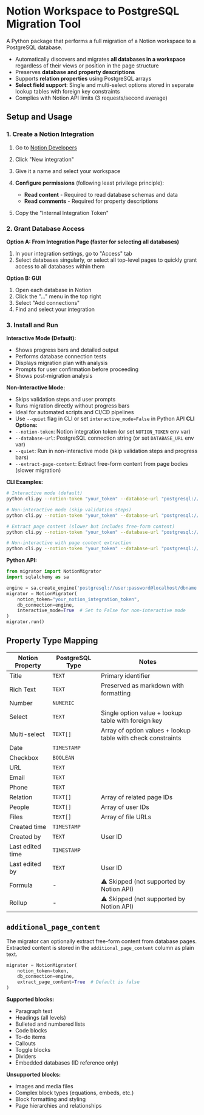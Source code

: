 # Notion Workspace to PostgreSQL Migration Tool

A Python package that performs a full migration of a Notion workspace to a PostgreSQL database.

- Automatically discovers and migrates **all databases in a workspace** regardless of their views or position in the page structure
- Preserves **database and property descriptions**
- Supports **relation properties** using PostgreSQL arrays
- **Select field support**: Single and multi-select options stored in separate lookup tables with foreign key constraints
- Complies with Notion API limits (3 requests/second average)

## Setup and Usage

### 1. Create a Notion Integration

1. Go to [Notion Developers](https://www.notion.so/my-integrations)
2. Click "New integration"
3. Give it a name and select your workspace
4. **Configure permissions** (following least privilege principle):
   - **Read content** - Required to read database schemas and data
   - **Read comments** - Required for property descriptions

5. Copy the "Internal Integration Token"

### 2. Grant Database Access

**Option A: From Integration Page (faster for selecting all databases)**
1. In your integration settings, go to "Access" tab
2. Select databases singularly, or select all top-level pages to quickly grant access to all databases within them

**Option B: GUI**
1. Open each database in Notion
2. Click the "..." menu in the top right
3. Select "Add connections"
4. Find and select your integration

### 3. Install and Run

**Interactive Mode (Default):**
- Shows progress bars and detailed output
- Performs database connection tests
- Displays migration plan with analysis
- Prompts for user confirmation before proceeding
- Shows post-migration analysis

**Non-Interactive Mode:**
- Skips validation steps and user prompts
- Runs migration directly without progress bars
- Ideal for automated scripts and CI/CD pipelines
- Use `--quiet` flag in CLI or set `interactive_mode=False` in Python API
**CLI Options:**
- `--notion-token`: Notion integration token (or set `NOTION_TOKEN` env var)
- `--database-url`: PostgreSQL connection string (or set `DATABASE_URL` env var)
- `--quiet`: Run in non-interactive mode (skip validation steps and progress bars)
- `--extract-page-content`: Extract free-form content from page bodies (slower migration)

**CLI Examples:**
```bash
# Interactive mode (default)
python cli.py --notion-token "your_token" --database-url "postgresql://..."

# Non-interactive mode (skip validation steps)
python cli.py --notion-token "your_token" --database-url "postgresql://..." --quiet

# Extract page content (slower but includes free-form content)
python cli.py --notion-token "your_token" --database-url "postgresql://..." --extract-page-content

# Non-interactive with page content extraction
python cli.py --notion-token "your_token" --database-url "postgresql://..." --quiet --extract-page-content
```

**Python API:**
```python
from migrator import NotionMigrator
import sqlalchemy as sa

engine = sa.create_engine('postgresql://user:password@localhost/dbname')
migrator = NotionMigrator(
    notion_token="your_notion_integration_token",
    db_connection=engine,
    interactive_mode=True  # Set to False for non-interactive mode
)
migrator.run()
```

## Property Type Mapping

| Notion Property | PostgreSQL Type | Notes |
|----------------|-----------------|-------|
| Title | `TEXT` | Primary identifier |
| Rich Text | `TEXT` | Preserved as markdown with formatting |
| Number | `NUMERIC` | |
| Select | `TEXT` | Single option value + lookup table with foreign key |
| Multi-select | `TEXT[]` | Array of option values + lookup table with check constraints |
| Date | `TIMESTAMP` | |
| Checkbox | `BOOLEAN` | |
| URL | `TEXT` | |
| Email | `TEXT` | |
| Phone | `TEXT` | |
| Relation | `TEXT[]` | Array of related page IDs |
| People | `TEXT[]` | Array of user IDs |
| Files | `TEXT[]` | Array of file URLs |
| Created time | `TIMESTAMP` | |
| Created by | `TEXT` | User ID |
| Last edited time | `TIMESTAMP` | |
| Last edited by | `TEXT` | User ID |
| Formula | - | ⚠️ Skipped (not supported by Notion API) |
| Rollup | - | ⚠️ Skipped (not supported by Notion API) |

## `additional_page_content`

The migrator can optionally extract free-form content from database pages. Extracted content is stored in the `additional_page_content` column as plain text.

```python
migrator = NotionMigrator(
    notion_token=token,
    db_connection=engine,
    extract_page_content=True  # Default is false
)
```

**Supported blocks:**
- Paragraph text
- Headings (all levels)
- Bulleted and numbered lists
- Code blocks
- To-do items
- Callouts
- Toggle blocks
- Dividers
- Embedded databases (ID reference only)

**Unsupported blocks:**
- Images and media files
- Complex block types (equations, embeds, etc.)
- Block formatting and styling
- Page hierarchies and relationships